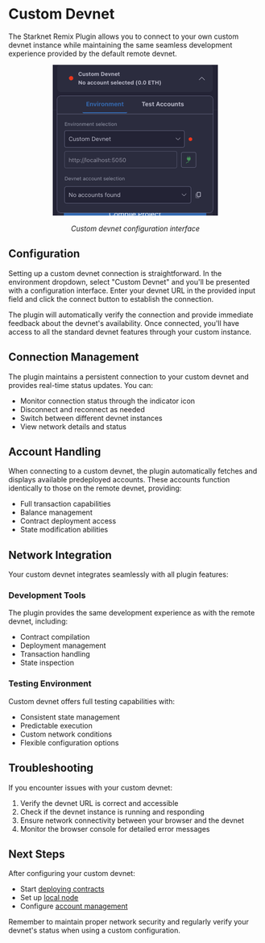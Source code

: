 # Custom Devnet

The Starknet Remix Plugin allows you to connect to your own custom devnet instance while maintaining the same seamless development experience provided by the default remote devnet.

<div align="center">
  <img src="../../resources/custom-devnet.png" alt="Custom devnet interface">
  <p><em>Custom devnet configuration interface</em></p>
</div>

## Configuration

Setting up a custom devnet connection is straightforward. In the environment dropdown, select "Custom Devnet" and you'll be presented with a configuration interface. Enter your devnet URL in the provided input field and click the connect button to establish the connection.

The plugin will automatically verify the connection and provide immediate feedback about the devnet's availability. Once connected, you'll have access to all the standard devnet features through your custom instance.

## Connection Management

The plugin maintains a persistent connection to your custom devnet and provides real-time status updates. You can:

- Monitor connection status through the indicator icon
- Disconnect and reconnect as needed
- Switch between different devnet instances
- View network details and status

## Account Handling

When connecting to a custom devnet, the plugin automatically fetches and displays available predeployed accounts. These accounts function identically to those on the remote devnet, providing:

- Full transaction capabilities
- Balance management
- Contract deployment access
- State modification abilities

## Network Integration

Your custom devnet integrates seamlessly with all plugin features:

### Development Tools
The plugin provides the same development experience as with the remote devnet, including:
- Contract compilation
- Deployment management
- Transaction handling
- State inspection

### Testing Environment
Custom devnet offers full testing capabilities with:
- Consistent state management
- Predictable execution
- Custom network conditions
- Flexible configuration options

## Troubleshooting

If you encounter issues with your custom devnet:

1. Verify the devnet URL is correct and accessible
2. Check if the devnet instance is running and responding
3. Ensure network connectivity between your browser and the devnet
4. Monitor the browser console for detailed error messages

## Next Steps

After configuring your custom devnet:
- Start [deploying contracts](../basic-usage/deployment.md)
- Set up [local node](https://docs.starknet.io/tools/devtools/devnets/)
- Configure [account management](./manual-account.md)

Remember to maintain proper network security and regularly verify your devnet's status when using a custom configuration.

